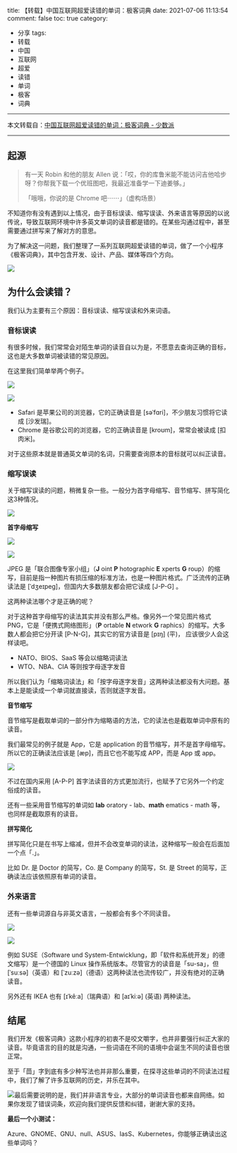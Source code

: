 title: 【转载】中国互联网超爱读错的单词：极客词典
date: 2021-07-06 11:13:54
comment: false
toc: true
category:
 - 分享
tags: 
 - 转载
 - 中国
 - 互联网
 - 超爱
 - 读错
 - 单词
 - 极客
 - 词典
---

本文转载自：[中国互联网超爱读错的单词：极客词典 - 少数派](https://sspai.com/post/67375)

---

## 起源

> 有一天 Robin 和他的朋友 Allen 说：「哎，你的库鲁米能不能访问吉他哈步呀？你帮我下载一个优班图吧，我最近准备学一下迪姜够。」
>
> 「哦哦，你说的是 Chrome 吧⋯⋯」（虚构场景）


<!-- more -->


不知道你有没有遇到以上情况，由于音标误读、缩写误读、外来语言等原因的以讹传讹，导致互联网环境中许多英文单词的读音都是错的。在某些沟通过程中，甚至需要通过拼写来了解对方的意思。

为了解决这一问题，我们整理了一系列互联网超爱读错的单词，做了一个小程序《极客词典》，其中包含开发、设计、产品、媒体等四个方向。

![](https://b3logfile.com/file/2021/07/solo-fetchupload-727460922350401965-628201ab.png)

## 为什么会读错？

我们认为主要有三个原因：音标误读、缩写误读和外来词语。

### **音标误读**

有很多时候，我们常常会对陌生单词的读音自以为是，不愿意去查询正确的音标，这也是大多数单词被读错的常见原因。

在这里我们简单举两个例子。

![](https://b3logfile.com/file/2021/07/solo-fetchupload-9221776455255812417-faac1ef9.png)

![](https://b3logfile.com/file/2021/07/solo-fetchupload-3256258879438099445-7664c87c.png)

* Safari 是苹果公司的浏览器，它的正确读音是 [səˈfɑri]，不少朋友习惯将它读成 [沙发瑞]。
* Chrome 是谷歌公司的浏览器，它的正确读音是 [kroʊm]，常常会被读成 [扣肉米]。

对于这些原本就是普通英文单词的名词，只需要查询原本的音标就可以纠正读音。

### **缩写误读**

关于缩写误读的问题，稍微复杂一些。一般分为首字母缩写、音节缩写、拼写简化这3种情况。

![](https://b3logfile.com/file/2021/07/solo-fetchupload-7358445289221711927-8a0d2a3f.png)

**首字母缩写**

![](https://b3logfile.com/file/2021/07/solo-fetchupload-2207109600643300086-2f61cfc7.png)

![](https://b3logfile.com/file/2021/07/solo-fetchupload-4176584581792386523-db5b2a2d.png)

JPEG 是「联合图像专家小组」（**J** oint **P** hotographic **E** xperts **G** roup）的缩写，目前是指一种图片有损压缩的标准方法，也是一种图片格式。广泛流传的正确读法是 [ˈdʒeɪpeɡ]，但国内大多数朋友都会把它读成 [J-P-G] 。

这两种读法哪个才是正确的呢？

对于这种首字母缩写的读法其实并没有那么严格。像另外一个常见图片格式 PNG，它是「便携式网络图形」（**P** ortable **N** etwork **G** raphics）的缩写。大多数人都会把它分开读 [P-N-G]，其实它的官方读音是 [pɪŋ] (平)， 应该很少人会这样读吧。

* NATO、BIOS、SaaS 等会以缩略词读法
* WTO、NBA、CIA 等则按字母逐字发音

所以我们认为「缩略词读法」和「按字母逐字发音」这两种读法都没有大问题。基本上是能读成一个单词就直接读，否则就逐字发音。

**音节缩写**

音节缩写是截取单词的一部分作为缩略语的方法，它的读法也是截取单词中原有的读音。

我们最常见的例子就是 App，它是 application 的音节缩写，并不是首字母缩写。所以它的正确读法应该是 [æp]，而且它也不能写成 APP，而是 App 或 app。

![](https://b3logfile.com/file/2021/07/solo-fetchupload-61539503739896934-6774ffdb.png)

不过在国内采用 [A-P-P] 首字法读音的方式更加流行，也赋予了它另外一个约定俗成的读音。

还有一些采用音节缩写的单词如 **lab** oratory - lab、**math** ematics - math 等，也同样是截取原有的读音。

**拼写简化**

拼写简化只是在书写上缩减，但并不会改变单词的读法，这种缩写一般会在后面加一个点「.」。

比如 Dr. 是 Doctor 的简写，Co. 是 Company 的简写，St. 是 Street 的简写，正确读法应该依照原有单词的读音。

### 外来语言

还有一些单词源自与非英文语言，一般都会有多个不同读音。

![](https://b3logfile.com/file/2021/07/solo-fetchupload-8238098348159256678-7d608c66.png)

![](https://b3logfile.com/file/2021/07/solo-fetchupload-133484678552092298-a6b15f75.png)

例如 SUSE（Software und System-Entwicklung，即「软件和系统开发」的德文缩写）是一个德国的 Linux 操作系统版本。尽管官方的读音是「su-sa」，但 [ˈsuːsə]（英语）和 [ˈzuːzə]（德语）这两种读法也流传较广，并没有绝对的正确读音。

另外还有 IKEA 也有 [ɪˈkêːa]（瑞典语）和 [aɪˈkiːə] (英语) 两种读法。

## 结尾

我们开发《极客词典》这款小程序的初衷不是咬文嚼字，也并非要强行纠正大家的读音。毕竟语言的目的就是沟通，一些词语在不同的语境中会诞生不同的读音也很正常。

至于「茴」字到底有多少种写法也并非那么重要，在探寻这些单词的不同读法过程中，我们了解了许多互联网的历史，并乐在其中。

![](https://b3logfile.com/file/2021/07/solo-fetchupload-5596177823255281558-7ea921d8.png)最后需要说明的是，我们并非语言专业，大部分的单词读音也都来自网络。如果你发现了错误词条，欢迎向我们提供反馈和纠错，谢谢大家的支持。

**最后一个小测试：**

Azure、GNOME、GNU、null、ASUS、IasS、Kubernetes，你能够正确读出这些单词吗？
